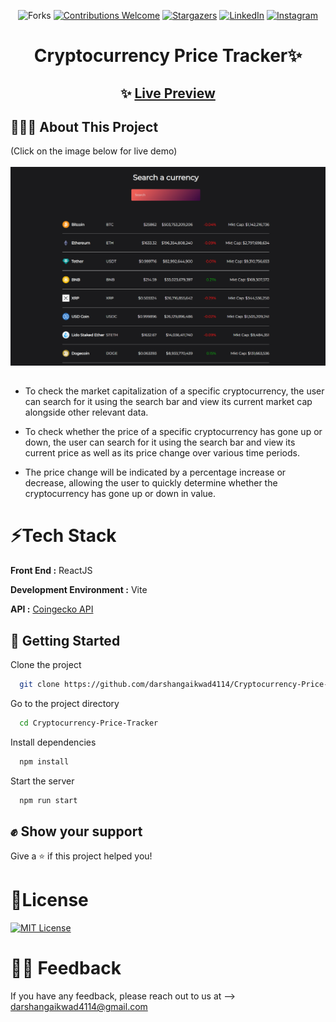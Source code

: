 <div align="center">

![Forks](https://img.shields.io/github/forks/darshangaikwad4114/Cryptocurrency-Price-Tracker?logo=GITHUB&style=for-the-badge)
[![Contributions Welcome](https://img.shields.io/badge/contributions-welcome-blue.svg?style=for-the-badge)](https://github.com/darshangaikwad4114/Cryptocurrency-Price-Tracker)
[![Stargazers](https://img.shields.io/github/stars/darshangaikwad4114/Cryptocurrency-Price-Tracker?logo=github&style=for-the-badge)](https://github.com/darshangaikwad4114/Cryptocurrency-Price-Tracker/stargazers)
[![LinkedIn](https://img.shields.io/badge/LinkedIn-0077B5?style=for-the-badge&logo=linkedin&logoColor=white)](https://www.linkedin.com/in/darshan-gaikwad/)
[![Instagram](https://img.shields.io/badge/Instagram-E4405F?style=for-the-badge&logo=instagram&logoColor=white)](https://instagram.com/darshan_4114_)

# Cryptocurrency Price Tracker✨

## ✨ [Live Preview](https://darshan-cryptocurrency-price-tracker.netlify.app/)

</div>

## 🤷🏼‍♂️ About This Project

(Click on the image below for live demo) <br></br>
[![Screen Shot](https://github.com/darshangaikwad4114/Cryptocurrency-Price-Tracker/blob/main/public/image.png)](https://darshan-cryptocurrency-price-tracker.netlify.app/)

##

- To check the market capitalization of a specific cryptocurrency, the user can search for it using the search bar and view its current market cap alongside other relevant data.

- To check whether the price of a specific cryptocurrency has gone up or down, the user can search for it using the search bar and view its current price as well as its price change over various time periods.

- The price change will be indicated by a percentage increase or decrease, allowing the user to quickly determine whether the cryptocurrency has gone up or down in value.

# ⚡Tech Stack

**Front End :** ReactJS

**Development Environment :** Vite

**API :** [Coingecko API](https://www.coingecko.com/en/api)

## 🚀 Getting Started

Clone the project

```bash
  git clone https://github.com/darshangaikwad4114/Cryptocurrency-Price-Tracker.git
```

Go to the project directory

```bash
  cd Cryptocurrency-Price-Tracker
```

Install dependencies

```bash
  npm install
```

Start the server

```bash
  npm run start
```

## ✊ Show your support

Give a ⭐️ if this project helped you!

# 📝License

[![MIT License](https://img.shields.io/badge/License-MIT-green.svg)](https://github.com/darshangaikwad4114/Cryptocurrency-Price-Tracker/blob/main/LICENCE)

# 🙌🏻 Feedback

If you have any feedback, please reach out to us at --> darshangaikwad4114@gmail.com
